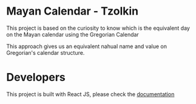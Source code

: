 # Mayan Calendar - Tzolkin

This project is based on the curiosity to know which is the equivalent day on the Mayan calendar using the Gregorian Calendar

This approach gives us an equivalent nahual name and value on Gregorian's calendar structure. 

# Developers

This project is built with React JS, please check the [documentation](README.REACT.md)